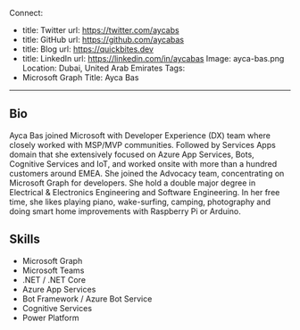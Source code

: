 Connect:
  - title: Twitter
    url: https://twitter.com/aycabs
  - title: GitHub
    url: https://github.com/aycabas
  - title: Blog
    url: https://quickbites.dev
  - title: LinkedIn
    url: https://linkedin.com/in/aycabas
Image: ayca-bas.png
Location: Dubai, United Arab Emirates
Tags:
  - Microsoft Graph
Title: Ayca Bas
---
## Bio
Ayca Bas joined Microsoft with Developer Experience (DX) team where closely worked with MSP/MVP communities. Followed by Services Apps domain that she extensively focused on Azure App Services, Bots, Cognitive Services and IoT, and worked onsite with more than a hundred customers around EMEA. She joined the Advocacy team, concentrating on Microsoft Graph for developers. 
She hold a double major degree in Electrical & Electronics Engineering and Software Engineering. In her free time, she likes playing piano, wake-surfing, camping, photography and doing smart home improvements with Raspberry Pi or Arduino.
## Skills
* Microsoft Graph 
* Microsoft Teams
* .NET / .NET Core
* Azure App Services
* Bot Framework / Azure Bot Service
* Cognitive Services
* Power Platform
